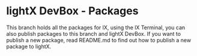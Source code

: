 # lightX DevBox - Packages
This branch holds all the packages for lX, using the lX Terminal, you can also publish packages to this branch and lightX DevBox. If you want to publish a new package, read README.md to find out how to publish a new package to lightX.
